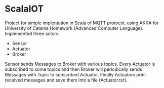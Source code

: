 # ScalaIOT
Project for simple implentation in Scala of MQTT protocol, using AKKA for University of Catania Homework (Advanced Computer Language).
Implemented three actors:
  - Sensor
  - Actuator
  - Broker
  
Sensor sends Messages to Broker with various topics. Every Actuator is subscribed to some topics and then Broker will periodically sends Messages with Topic to subscribed Actuator.
Finally Actuators print received messages and save them into a file (Actuator.txt).

